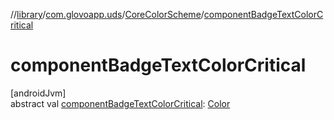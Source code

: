 //[library](../../../index.md)/[com.glovoapp.uds](../index.md)/[CoreColorScheme](index.md)/[componentBadgeTextColorCritical](component-badge-text-color-critical.md)

# componentBadgeTextColorCritical

[androidJvm]\
abstract val [componentBadgeTextColorCritical](component-badge-text-color-critical.md): [Color](https://developer.android.com/reference/kotlin/androidx/compose/ui/graphics/Color.html)

